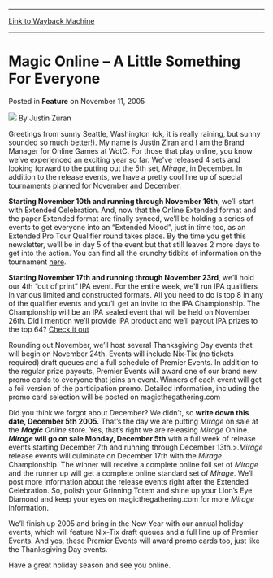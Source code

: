 
---
[Link to Wayback Machine](https://web.archive.org/web/20211020193208/https://magic.wizards.com/en/articles/archive/feature/magic-online-%E2%80%93-little-something-everyone-2005-11-11)

[_metadata_:wayback_url]:- "https://magic.wizards.com/en/articles/archive/feature/magic-online-%E2%80%93-little-something-everyone-2005-11-11"
[_metadata_:wayback_raw_url]:- "https://web.archive.org/web/20211020193208id_/https://magic.wizards.com/en/articles/archive/feature/magic-online-%E2%80%93-little-something-everyone-2005-11-11"
[_metadata_:wayback_capture_timestamp]:- "2021-10-20 19:32:08+00:00"
[_metadata_:description]:- "Greetings from sunny Seattle, Washington (ok, it is really raining, but sunny sounded so much better!). My name is Justin Ziran and I am the Brand Manager for Online Games at WotC. For those that play online, you know we’ve experienced an exciting year so far. We’ve released 4 sets and looking forward to the putting out the 5th set, Mirage, in December. In addition to the"
[_metadata_:generator]:- "Drupal 7 (http://drupal.org)"
[_metadata_:publish_date]:- "2005-11-11"
---


Magic Online – A Little Something For Everyone
==============================================



 Posted in **Feature**
 on November 11, 2005 






![](https://media.magic.wizards.com/styles/auth_small/public/generic-avatar-150_336.png)
By Justin Zuran











Greetings from sunny Seattle, Washington (ok, it is really raining, but sunny sounded so much better!). My name is Justin Ziran and I am the Brand Manager for Online Games at WotC. For those that play online, you know we’ve experienced an exciting year so far. We’ve released 4 sets and looking forward to the putting out the 5th set, *Mirage*, in December. In addition to the release events, we have a pretty cool line up of special tournaments planned for November and December.


**Starting November 10th and running through November 16th**, we’ll start with Extended Celebration. And, now that the Online Extended format and the paper Extended format are finally synced, we’ll be holding a series of events to get everyone into an “Extended Mood”, just in time too, as an Extended Pro Tour Qualifier round takes place. By the time you get this newsletter, we’ll be in day 5 of the event but that still leaves 2 more days to get into the action. You can find all the crunchy tidbits of information on the tournament [here](http://www.wizards.com/default.asp?x=magic/magiconline/article100905).


**Starting November 17th and running through November 23rd**, we’ll hold our 4th “out of print” IPA event. For the entire week, we’ll run IPA qualifiers in various limited and constructed formats. All you need to do is top 8 in any of the qualifier events and you’ll get an invite to the IPA Championship. The Championship will be an IPA sealed event that will be held on November 26th. Did I mention we’ll provide IPA product and we’ll payout IPA prizes to the top 64? [Check it out](http://www.wizards.com/default.asp?x=magic/magiconline/article100905a)


Rounding out November, we’ll host several Thanksgiving Day events that will begin on November 24th. Events will include Nix-Tix (no tickets required) draft queues and a full schedule of Premier Events. In addition to the regular prize payouts, Premier Events will award one of our brand new promo cards to everyone that joins an event. Winners of each event will get a foil version of the participation promo. Detailed information, including the promo card selection will be posted on magicthegathering.com


Did you think we forgot about December? We didn’t, so **write down this date, December 5th 2005.** That’s the day we are putting *Mirage* on sale at the ***Magic** Online* store. Yes, that’s right we are releasing *Mirage* Online. ***Mirage* will go on sale Monday, December 5th** with a full week of release events starting December 7th and running through December 13th.>.*Mirage* release events will culminate on December 17th with the *Mirage* Championship. The winner will receive a complete online foil set of *Mirage* and the runner up will get a complete online standard set of *Mirage*. We’ll post more information about the release events right after the Extended Celebration. So, polish your Grinning Totem and shine up your Lion’s Eye Diamond and keep your eyes on magicthegathering.com for more *Mirage* information.


We’ll finish up 2005 and bring in the New Year with our annual holiday events, which will feature Nix-Tix draft queues and a full line up of Premier Events. And yes, these Premier Events will award promo cards too, just like the Thanksgiving Day events.


Have a great holiday season and see you online.







